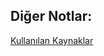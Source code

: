 
## **Diğer Notlar**:

[Kullanılan Kaynaklar](https://docs.google.com/document/d/1nk2WIbkH1VPYNPPQAuP-2tedcFpnEiIVouLpor-CM58/edit?usp=sharing)

